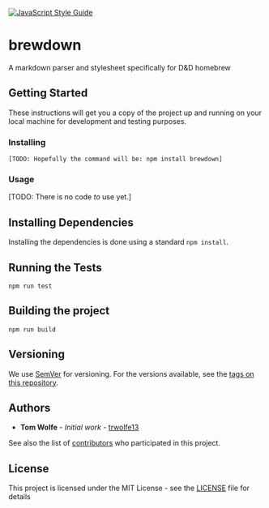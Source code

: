 [![JavaScript Style Guide](https://img.shields.io/badge/code_style-standard-brightgreen.svg)](https://standardjs.com)

# brewdown

A markdown parser and stylesheet specifically for D&amp;D homebrew

## Getting Started

These instructions will get you a copy of the project up and running on your local machine for development and testing purposes.

### Installing

```
[TODO: Hopefully the command will be: npm install brewdown]
```

### Usage

[TODO: There is no code *to* use yet.]

## Installing Dependencies

Installing the dependencies is done using a standard ```npm install```.

## Running the Tests

```
npm run test
```

## Building the project

```
npm run build
```

## Versioning

We use [SemVer](http://semver.org/) for versioning. For the versions available, see the [tags on this repository](https://github.com/trwolfe13/brewdown/tags). 

## Authors

* **Tom Wolfe** - *Initial work* - [trwolfe13](https://github.com/trwolfe13)

See also the list of [contributors](https://github.com/trwolfe13/brewdown/contributors) who participated in this project.

## License

This project is licensed under the MIT License - see the [LICENSE](LICENSE) file for details
